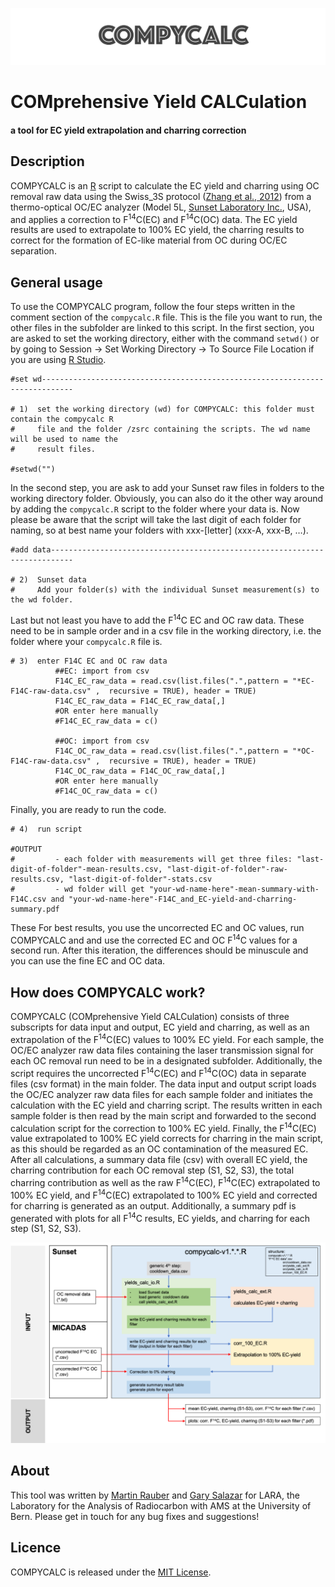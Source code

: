 ![COMPYCALC-logo](compycalc-logo.png "COMPYCALC logo")

# COMprehensive Yield CALCulation 

#### a tool for EC yield extrapolation and charring correction 

## Description

COMPYCALC is an [R](https://www.r-project.org) script to calculate the EC yield and charring using OC removal raw data using the Swiss_3S protocol ([Zhang et al., 2012](https://doi.org/10.5194/acp-12-10841-2012)) from a thermo-optical OC/EC analyzer (Model 5L, [Sunset Laboratory Inc.](https://www.sunlab.com), USA), and applies a correction to F<sup>14</sup>C(EC) and F<sup>14</sup>C(OC) data. The EC yield results are used to extrapolate to 100% EC yield, the charring results to correct for the formation of EC-like material from OC during OC/EC separation.

##  General usage 

To use the COMPYCALC program, follow the four steps written in the comment section of the `compycalc.R` file. This is the file you want to run, the other files in the subfolder are linked to this script. In the first section, you are asked to set the working directory, either with the command `setwd()` or by going to Session  &rarr; Set Working Directory  &rarr; To Source File Location if you are using [R Studio](https://rstudio.com). 

```
#set wd-----------------------------------------------------------------------------

# 1)  set the working directory (wd) for COMPYCALC: this folder must contain the compycalc R
#     file and the folder /zsrc containing the scripts. The wd name will be used to name the 
#     result files. 

#setwd("")
```

In the second step, you are ask to add your Sunset raw files in folders to the working directory folder. Obviously, you can also do it the other way around by adding the `compycalc.R` script to the folder where your data is. Now please be aware that the script will take the last digit of each folder for naming, so at best name your folders with xxx-[letter] (xxx-A, xxx-B, …). 

```
#add data---------------------------------------------------------------------------

# 2)  Sunset data
#     Add your folder(s) with the individual Sunset measurement(s) to the wd folder. 

```

Last but not least you have to add the F<sup>14</sup>C EC and OC raw data. These need to be in sample order and in a csv file in the working directory, i.e. the folder where your `compycalc.R` file is. 

```
# 3)  enter F14C EC and OC raw data
          ##EC: import from csv
          F14C_EC_raw_data = read.csv(list.files(".",pattern = "*EC-F14C-raw-data.csv" ,  recursive = TRUE), header = TRUE)
          F14C_EC_raw_data = F14C_EC_raw_data[,]
          #OR enter here manually
          #F14C_EC_raw_data = c()
          
          ##OC: import from csv
          F14C_OC_raw_data = read.csv(list.files(".",pattern = "*OC-F14C-raw-data.csv" ,  recursive = TRUE), header = TRUE)
          F14C_OC_raw_data = F14C_OC_raw_data[,]
          #OR enter here manually
          #F14C_OC_raw_data = c()
```

Finally, you are ready to run the code. 

```
# 4)  run script
          
#OUTPUT          
#         - each folder with measurements will get three files: "last-digit-of-folder"-mean-results.csv, "last-digit-of-folder"-raw-results.csv, "last-digit-of-folder"-stats.csv
#         - wd folder will get "your-wd-name-here"-mean-summary-with-F14C.csv and "your-wd-name-here"-F14C_and_EC-yield-and-charring-summary.pdf
```

These For best results, you use the uncorrected EC and OC values, run COMPYCALC and and use the corrected EC and OC F<sup>14</sup>C values for a second run. After this iteration, the differences should be minuscule and you can use the fine EC and OC data. 

## How does COMPYCALC work?

COMPYCALC (COMprehensive Yield CALCulation) consists of three subscripts for data input and output, EC yield and charring, as well as an extrapolation of the F<sup>14</sup>C(EC) values to 100% EC yield. For each sample, the OC/EC analyzer raw data files containing the laser transmission signal for each OC removal run need to be in a designated subfolder. Additionally, the script requires the uncorrected F<sup>14</sup>C(EC) and F<sup>14</sup>C(OC) data in separate files (csv format) in the main folder. The data input and output script loads the OC/EC analyzer raw data files for each sample folder and initiates the calculation with the EC yield and charring script. The results written in each sample folder is then read by the main script and forwarded to the second calculation script for the correction to 100% EC yield. Finally, the F<sup>14</sup>C(EC) value extrapolated to 100% EC yield corrects for charring in the main script, as this should be regarded as an OC contamination of the measured EC. After all calculations, a summary data file (csv) with overall EC yield, the charring contribution for each OC removal step (S1, S2, S3), the total charring contribution as well as the raw F<sup>14</sup>C(EC), F<sup>14</sup>C(EC) extrapolated to 100% EC yield, and F<sup>14</sup>C(EC) extrapolated to 100% EC yield and corrected for charring is generated as an output. Additionally, a summary pdf is generated with plots for all F<sup>14</sup>C results, EC yields, and charring for each step (S1, S2, S3). 

![COMPYCALC scheme](How-does-COMPYCALC-work.png "COMPYCALC scheme")

## About

This tool was written by [Martin Rauber](https://martin-rauber.com) and [Gary Salazar](mailto:gary.salazar@dcb.unibe.ch) for LARA, the Laboratory for the Analysis of Radiocarbon with AMS at the University of Bern. Please get in touch for any bug fixes and suggestions!

## Licence

COMPYCALC is released under the [MIT License](LICENCE.txt).

